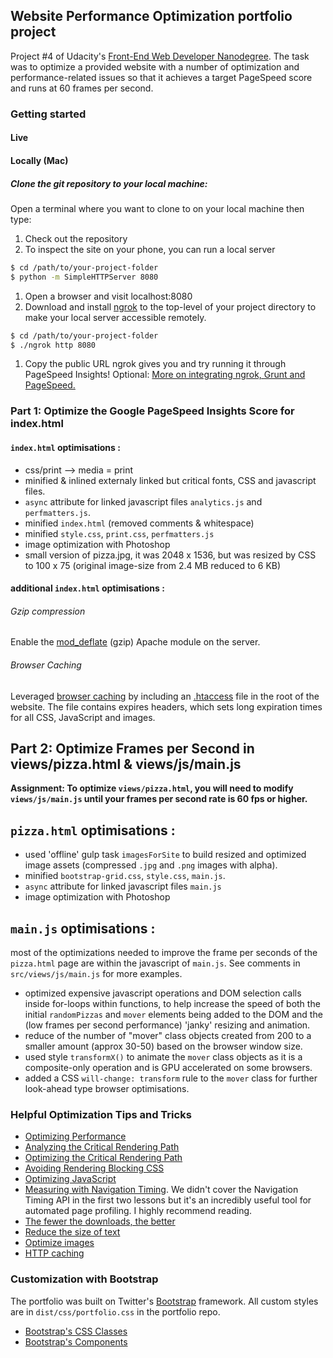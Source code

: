 ## Website Performance Optimization portfolio project

Project #4 of Udacity's [Front-End Web Developer Nanodegree](https://www.udacity.com/course/front-end-web-developer-nanodegree--nd001). The task was to optimize a provided website with a number of optimization and performance-related issues so that it achieves a target PageSpeed score and runs at 60 frames per second.

### Getting started

#### Live

#### Locally (Mac)

##### Clone the git repository to your local machine:

Open a terminal where you want to clone to on your local machine
then type:

1. Check out the repository
1. To inspect the site on your phone, you can run a local server

  ```bash
  $ cd /path/to/your-project-folder
  $ python -m SimpleHTTPServer 8080
  ```

1. Open a browser and visit localhost:8080
1. Download and install [ngrok](https://ngrok.com/) to the top-level of your project directory to make your local server accessible remotely.

  ``` bash
  $ cd /path/to/your-project-folder
  $ ./ngrok http 8080
  ```

1. Copy the public URL ngrok gives you and try running it through PageSpeed Insights! Optional: [More on integrating ngrok, Grunt and PageSpeed.](http://www.jamescryer.com/2014/06/12/grunt-pagespeed-and-ngrok-locally-testing/)


### Part 1: Optimize the Google PageSpeed Insights Score for index.html

#### `index.html` optimisations :

* css/print --> media = print
* minified & inlined externaly linked but critical fonts, CSS and javascript files.
* `async` attribute for linked javascript files `analytics.js` and `perfmatters.js`.
* minified `index.html` (removed comments & whitespace)
* minified `style.css`, `print.css`, `perfmatters.js`
* image optimization with Photoshop
* small version of pizza.jpg, it was 2048 x 1536, but was resized by CSS to 100 x 75 (original image-size from 2.4 MB reduced to 6 KB)

#### additional `index.html` optimisations :

###### Gzip compression

Enable the [mod_deflate](http://httpd.apache.org/docs/2.2/mod/mod_deflate.html) (gzip) Apache module on the server.

###### Browser Caching

Leveraged [browser caching](https://developers.google.com/speed/docs/insights/LeverageBrowserCaching) by including an [.htaccess](http://httpd.apache.org/docs/2.2/howto/htaccess.html) file in the root of the website. The file contains expires headers, which sets long expiration times for all CSS, JavaScript and images.



## Part 2: Optimize Frames per Second in views/pizza.html & views/js/main.js


**Assignment:
To optimize `views/pizza.html`, you will need to modify `views/js/main.js` until your frames per second rate is 60 fps or higher.**

## `pizza.html` optimisations :
* used 'offline' gulp task `imagesForSite` to build resized and optimized image assets (compressed `.jpg` and `.png` images with alpha).
* minified `bootstrap-grid.css`, `style.css`, `main.js`.
* `async` attribute for linked javascript files `main.js`
* image optimization with Photoshop

## `main.js` optimisations :
most of the optimizations needed to improve the frame per seconds of the `pizza.html` page are within the javascript of `main.js`. See comments in `src/views/js/main.js` for more examples.

* optimized expensive javascript operations and DOM selection calls inside for-loops within functions, to help increase the speed of both the initial `randomPizzas` and `mover` elements being added to the DOM and the  (low frames per second performance) 'janky' resizing and animation.
* reduce of the number of "mover" class objects created from 200 to a smaller amount (approx 30-50) based on the browser window size.
* used style `transformX()` to animate the `mover` class objects as it is a composite-only operation and is GPU accelerated on some browsers.
* added a CSS `will-change: transform` rule to the `mover` class for further look-ahead type browser optimisations.


### Helpful Optimization Tips and Tricks

* [Optimizing Performance](https://developers.google.com/web/fundamentals/performance/ "web performance")
* [Analyzing the Critical Rendering Path](https://developers.google.com/web/fundamentals/performance/critical-rendering-path/analyzing-crp.html "analyzing crp")
* [Optimizing the Critical Rendering Path](https://developers.google.com/web/fundamentals/performance/critical-rendering-path/optimizing-critical-rendering-path.html "optimize the crp!")
* [Avoiding Rendering Blocking CSS](https://developers.google.com/web/fundamentals/performance/critical-rendering-path/render-blocking-css.html "render blocking css")
* [Optimizing JavaScript](https://developers.google.com/web/fundamentals/performance/critical-rendering-path/adding-interactivity-with-javascript.html "javascript")
* [Measuring with Navigation Timing](https://developers.google.com/web/fundamentals/performance/critical-rendering-path/measure-crp.html "nav timing api"). We didn't cover the Navigation Timing API in the first two lessons but it's an incredibly useful tool for automated page profiling. I highly recommend reading.
* <a href="https://developers.google.com/web/fundamentals/performance/optimizing-content-efficiency/eliminate-downloads.html">The fewer the downloads, the better</a>
* <a href="https://developers.google.com/web/fundamentals/performance/optimizing-content-efficiency/optimize-encoding-and-transfer.html">Reduce the size of text</a>
* <a href="https://developers.google.com/web/fundamentals/performance/optimizing-content-efficiency/image-optimization.html">Optimize images</a>
* <a href="https://developers.google.com/web/fundamentals/performance/optimizing-content-efficiency/http-caching.html">HTTP caching</a>

### Customization with Bootstrap
The portfolio was built on Twitter's <a href="http://getbootstrap.com/">Bootstrap</a> framework. All custom styles are in `dist/css/portfolio.css` in the portfolio repo.

* <a href="http://getbootstrap.com/css/">Bootstrap's CSS Classes</a>
* <a href="http://getbootstrap.com/components/">Bootstrap's Components</a>
